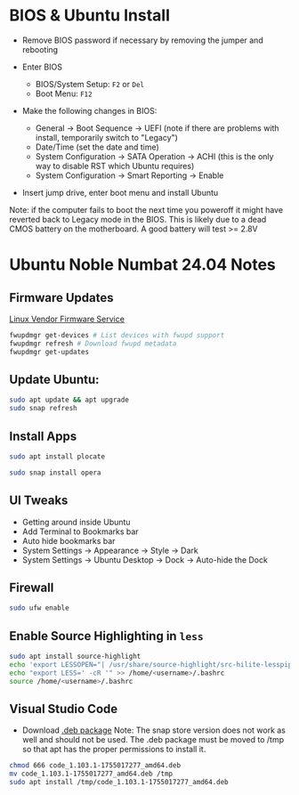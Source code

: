 # BIOS & Ubuntu Install
- Remove BIOS password if necessary by removing the jumper and rebooting
- Enter BIOS
    - BIOS/System Setup: `F2` or `Del`
    - Boot Menu: `F12`
- Make the following changes in BIOS:
    - General -> Boot Sequence -> UEFI (note if there are problems with install, temporarily switch to "Legacy")
    - Date/Time (set the date and time)
    - System Configuration -> SATA Operation -> ACHI (this is the only way to disable RST which Ubuntu requires)
    - System Configuration -> Smart Reporting -> Enable

- Insert jump drive, enter boot menu and install Ubuntu

Note: if the computer fails to boot the next time you poweroff it might have reverted back to Legacy mode in the BIOS. This is likely due to a dead CMOS battery on the motherboard. A good battery will test >= 2.8V

# Ubuntu Noble Numbat 24.04 Notes

## Firmware Updates
[Linux Vendor Firmware Service](https://fwupd.org/)
```bash
fwupdmgr get-devices # List devices with fwupd support
fwupdmgr refresh # Download fwupd metadata
fwupdmgr get-updates
```

## Update Ubuntu:
```bash
sudo apt update && apt upgrade
sudo snap refresh
```

## Install Apps
```bash
sudo apt install plocate

sudo snap install opera
```

## UI Tweaks
- Getting around inside Ubuntu
- Add Terminal to Bookmarks bar
- Auto hide bookmarks bar
- System Settings -> Appearance -> Style -> Dark
- System Settings -> Ubuntu Desktop -> Dock -> Auto-hide the Dock

## Firewall
```bash
sudo ufw enable
```

## Enable Source Highlighting in `less`
```bash
sudo apt install source-highlight
echo 'export LESSOPEN="| /usr/share/source-highlight/src-hilite-lesspipe.sh %s"' >> /home/<username>/.bashrc
echo "export LESS=' -cR '" >> /home/<username>/.bashrc
source /home/<username>/.bashrc
```

## Visual Studio Code
- Download [.deb package](https://code.visualstudio.com/docs/setup/linux#_install-vs-code-on-linux) Note: The snap store version does not work as well and should not be used. The .deb package must be moved to /tmp so that apt has the proper permissions to install it.
```bash
chmod 666 code_1.103.1-1755017277_amd64.deb
mv code_1.103.1-1755017277_amd64.deb /tmp
sudo apt install /tmp/code_1.103.1-1755017277_amd64.deb
```

